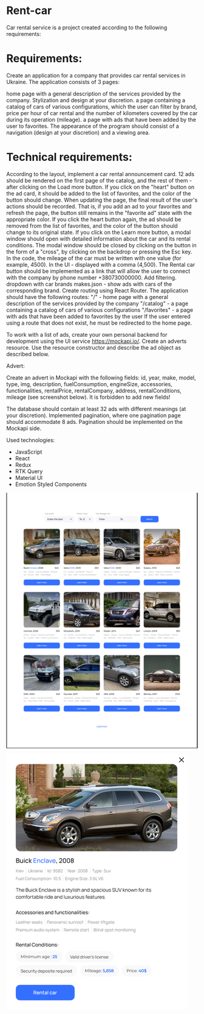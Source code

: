 # Rent-car

Car rental service is a project created according to the following requirements:

# Requirements:

Create an application for a company that provides car rental services in Ukraine. The application consists of 3 pages:

home page with a general description of the services provided by the company. Stylization and design at your discretion.
a page containing a catalog of cars of various configurations, which the user can filter by brand, price per hour of car
rental and the number of kilometers covered by the car during its operation (mileage). a page with ads that have been
added by the user to favorites. The appearance of the program should consist of a navigation (design at your discretion)
and a viewing area.

# Technical requirements:

According to the layout, implement a car rental announcement card. 12 ads should be rendered on the first page of the
catalog, and the rest of them - after clicking on the Load more button. If you click on the "heart" button on the ad
card, it should be added to the list of favorites, and the color of the button should change. When updating the page,
the final result of the user's actions should be recorded. That is, if you add an ad to your favorites and refresh the
page, the button still remains in the "favorite ad" state with the appropriate color. If you click the heart button
again, the ad should be removed from the list of favorites, and the color of the button should change to its original
state. If you click on the Learn more button, a modal window should open with detailed information about the car and its
rental conditions. The modal window should be closed by clicking on the button in the form of a "cross", by clicking on
the backdrop or pressing the Esc key. In the code, the mileage of the car must be written with one value (for example,
4500). In the UI - displayed with a comma (4,500). The Rental car button should be implemented as a link that will allow
the user to connect with the company by phone number +380730000000. Add filtering. dropdown with car brands makes.json -
show ads with cars of the corresponding brand. Create routing using React Router. The application should have the
following routes: "/" - home page with a general description of the services provided by the company "/catalog" - a page
containing a catalog of cars of various configurations "/favorites" - a page with ads that have been added to favorites
by the user If the user entered using a route that does not exist, he must be redirected to the home page.

To work with a list of ads, create your own personal backend for development using the UI service https://mockapi.io/.
Create an adverts resource. Use the resource constructor and describe the ad object as described below.

Advert:

Create an advert in Mockapi with the following fields: id, year, make, model, type, img, description, fuelConsumption,
engineSize, accessories, functionalities, rentalPrice, rentalCompany, address, rentalConditions, mileage (see screenshot
below). It is forbidden to add new fields!

The database should contain at least 32 ads with different meanings (at your discretion). Implemented pagination, where
one pagination page should accommodate 8 ads. Pagination should be implemented on the Mockapi side.

Used technologies:
- JavaScript
- React
- Redux
- RTK Query
- Material UI
- Emotion Styled Components

![proto 1](rent-car/src/assets/images/img.png)

![proto 2](rent-car/src/assets/images/img_1.png)


